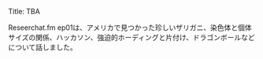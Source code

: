 Title: TBA

Reseerchat.fm ep01は、アメリカで見つかった珍しいザリガニ、染色体と個体サイズの関係、ハッカソン、強迫的ホーディングと片付け、ドラゴンボールなどについて話しました。
